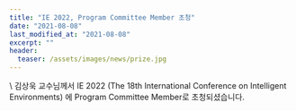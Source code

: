 ```yaml
---
title: "IE 2022, Program Committee Member 초청"
date: "2021-08-08"
last_modified_at: "2021-08-08"
excerpt: ""
header:
  teaser: /assets/images/news/prize.jpg
---
```

\\
김상욱 교수님께서 IE 2022 (The 18th International Conference on Intelligent Environments) 에 Program Committee Member로 초청되셨습니다.